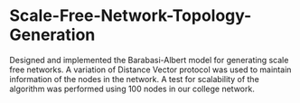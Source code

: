 Scale-Free-Network-Topology-Generation
======================================

Designed and implemented the Barabasi-Albert model for generating scale free networks. A variation of Distance Vector protocol was used to maintain information of the nodes in the network. A test for scalability of the algorithm was performed using 100 nodes in our college network.

